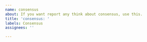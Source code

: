 ```yaml
---
name: consensus
about: If you want report any think about consensus, use this.
title: 'consensus: '
labels: Consensus
assignees: ''

---
```




